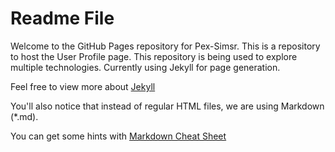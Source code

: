 
# Readme File

Welcome to the GitHub Pages repository for Pex-Simsr.  This is a repository to host the User Profile page.  This repository is being used to explore multiple technologies.  Currently using Jekyll for page generation.

Feel free to view more about <a href="https://jekyllrb.com">Jekyll</a>

You'll also notice that instead of regular HTML files, we are using Markdown (*.md).

You can get some hints with <a href="https://github.com/adam-p/markdown-here/wiki/Markdown-Cheatsheet">Markdown Cheat Sheet</a>
